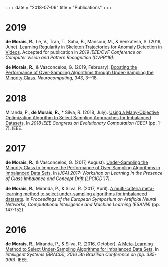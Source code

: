 +++
date = "2018-07-06"
title = "Publications"
+++

# 2019
**de Morais**, **R.**, Le, V., Tran, T., Saha, B., Mansour, M., & Venkatesh, S. (2019, June). [Learning Regularity in Skeleton Trajectories for Anomaly Detection in Videos](https://arxiv.org/abs/1903.03295). Accepted for publication in _2019 IEEE/CVF Conference on Computer Vision and Pattern Recognition (CVPR'19)_.

**de Morais**, **R.**, & Vasconcelos, G. (2019, February). [Boosting the Performance of Over-Sampling Algorithms through Under-Sampling the Minority Class](https://www.sciencedirect.com/science/article/pii/S0925231219301584). _Neurocomputing, 343_, 3--18.

# 2018
Miranda, P., **de Morais**, **R.**, * Silva, R. (2018, July). [Using a Many-Objective Optimization Algorithm to Select Sampling Approaches for Imbalanced Datasets](https://ieeexplore.ieee.org/document/8477988). In _2018 IEEE Congress on Evolutionary Computation (CEC)_ (pp. 1-7). IEEE.

# 2017
**de Morais**, **R.**, & Vasconcelos, G. (2017, August). [Under-Sampling the Minority Class to Improve the Performance of Over-Sampling Algorithms in Imbalanced Data Sets](https://arxiv.org/pdf/1707.09425#page=16). In _IJCAI 2017: Workshop on Learning in the Presence of Class Imbalance and Concept Drift (LPCICD'17)_.

**de Morais**, **R.**, Miranda, P., & Silva, R. (2017, April). [A multi-criteria meta-learning method to select under-sampling algorithms for imbalanced datasets](https://www.elen.ucl.ac.be/Proceedings/esann/esannpdf/es2017-11.pdf). In _Proceedings of the European Symposium on Artificial Neural Networks, Computational Intelligence and Machine Learning (ESANN)_ (pp. 147-152).

# 2016
**de Morais**, **R.**, Miranda, P., & Silva, R. (2016, October). [A Meta-Learning Method to Select Under-Sampling Algorithms for Imbalanced Data Sets](http://ieeexplore.ieee.org/document/7839617/). In _Intelligent Systems (BRACIS), 2016 5th Brazilian Conference on (pp. 385-390)_. IEEE.